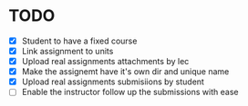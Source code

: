 # TODO

- [x] Student to have a fixed course
- [x] Link assignment to units
- [x] Upload real assignments attachments by lec
- [x] Make the assignemt have it's own dir and unique name
- [x] Upload real assignments submisiions by student
- [ ] Enable the instructor follow up the submissions with ease
